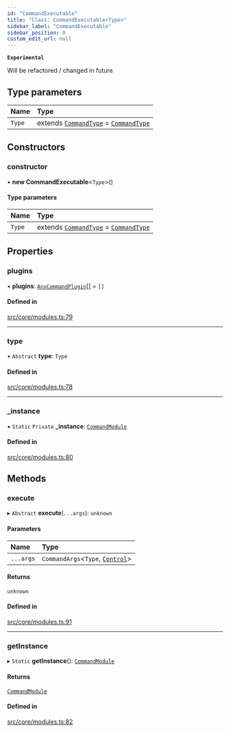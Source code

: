 ```yaml
---
id: "CommandExecutable"
title: "Class: CommandExecutable<Type>"
sidebar_label: "CommandExecutable"
sidebar_position: 0
custom_edit_url: null
---
```


**`Experimental`**

Will be refactored / changed in future

## Type parameters

| Name | Type |
| :------ | :------ |
| `Type` | extends [`CommandType`](../enums/CommandType.md) = [`CommandType`](../enums/CommandType.md) |

## Constructors

### constructor

• **new CommandExecutable**<`Type`\>()

#### Type parameters

| Name | Type |
| :------ | :------ |
| `Type` | extends [`CommandType`](../enums/CommandType.md) = [`CommandType`](../enums/CommandType.md) |

## Properties

### plugins

• **plugins**: [`AnyCommandPlugin`](../modules.md#anycommandplugin)[] = `[]`

#### Defined in

[src/core/modules.ts:79](https://github.com/sern-handler/handler/blob/5e3dcf8/src/core/modules.ts#L79)

___

### type

• `Abstract` **type**: `Type`

#### Defined in

[src/core/modules.ts:78](https://github.com/sern-handler/handler/blob/5e3dcf8/src/core/modules.ts#L78)

___

### \_instance

▪ `Static` `Private` **\_instance**: [`CommandModule`](../modules.md#commandmodule)

#### Defined in

[src/core/modules.ts:80](https://github.com/sern-handler/handler/blob/5e3dcf8/src/core/modules.ts#L80)

## Methods

### execute

▸ `Abstract` **execute**(`...args`): `unknown`

#### Parameters

| Name | Type |
| :------ | :------ |
| `...args` | `CommandArgs`<`Type`, [`Control`](../enums/PluginType.md#control)\> |

#### Returns

`unknown`

#### Defined in

[src/core/modules.ts:91](https://github.com/sern-handler/handler/blob/5e3dcf8/src/core/modules.ts#L91)

___

### getInstance

▸ `Static` **getInstance**(): [`CommandModule`](../modules.md#commandmodule)

#### Returns

[`CommandModule`](../modules.md#commandmodule)

#### Defined in

[src/core/modules.ts:82](https://github.com/sern-handler/handler/blob/5e3dcf8/src/core/modules.ts#L82)
